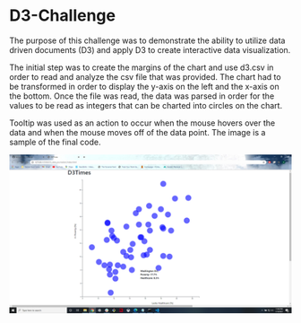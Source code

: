 # D3-Challenge
The purpose of this challenge was to demonstrate the ability to utilize data driven documents (D3) and apply D3 to create interactive data visualization. 

The initial step was to create the margins of the chart and use d3.csv in order to read and analyze the csv file that was provided. The chart had to be transformed in order
to display the y-axis on the left and the x-axis on the bottom. Once the file was read, the data was parsed in order for the values to be read as integers that can be charted into circles on the chart.

Tooltip was used as an action to occur when the mouse hovers over the data and when the mouse moves off of the data point. The image is a sample of the final code.

<img src = "D3_data_journalism/Chart.png">

